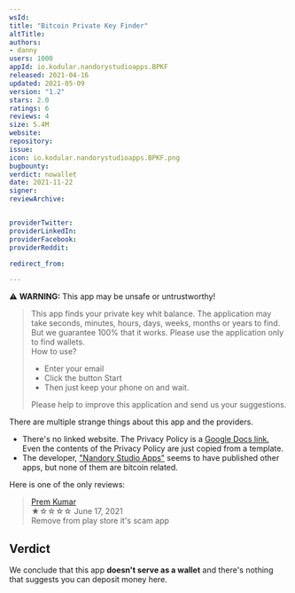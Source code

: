 ```yaml
---
wsId: 
title: "Bitcoin Private Key Finder"
altTitle: 
authors:
- danny
users: 1000
appId: io.kodular.nandorystudioapps.BPKF
released: 2021-04-16
updated: 2021-05-09
version: "1.2"
stars: 2.0
ratings: 6
reviews: 4
size: 5.4M
website: 
repository: 
issue: 
icon: io.kodular.nandorystudioapps.BPKF.png
bugbounty: 
verdict: nowallet
date: 2021-11-22
signer: 
reviewArchive:


providerTwitter: 
providerLinkedIn: 
providerFacebook: 
providerReddit: 

redirect_from:

---
```



⚠️ **WARNING:** This app may be unsafe or untrustworthy!

> This app finds your private key whit balance. The application may take seconds, minutes, hours, days, weeks, months or years to find. But we guarantee 100% that it works. Please use the application only to find wallets. <br>
How to use?
> - Enter your email
> - Click the button Start
> - Then just keep your phone on and wait.
>
> Please help to improve this application and send us your suggestions.

There are multiple strange things about this app and the providers.

- There's no linked website. The Privacy Policy is a [Google Docs link.](https://docs.google.com/document/d/1g_KMwklCPIbUj9NpZ-xWYgW-67H2BaUfLpZj-LiB_ww/edit) Even the contents of the Privacy Policy are just copied from a template.
- The developer, ["Nandory Studio Apps"](https://play.google.com/store/apps/developer?id=NandoryStudioApps) seems to have published other apps, but none of them are bitcoin related.

Here is one of the only reviews:

> [Prem Kumar](https://play.google.com/store/apps/details?id=io.kodular.nandorystudioapps.BPKF&reviewId=gp%3AAOqpTOEE9srCJC6XepHXICMk3pzL8ZTbh7p5W7KwgkbEzoQA7zNigNVJkhHWohjGHs3DkYiQo6-ZR9IV2fgmNcs)<br>
  ★☆☆☆☆ June 17, 2021 <br>
       Remove from play store it's scam app
       
## Verdict

We conclude that this app **doesn't serve as a wallet** and there's nothing that suggests you can deposit money here.